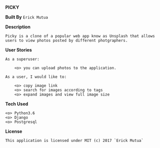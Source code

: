 **PICKY**

**Built By** `Erick Mutua`

**Description**

    Picky is a clone of a popular web app know as Unsplash that allows users to view photos posted by different photgraphers.
    
**User Stories**

    As a superuser:
    
        <o> you can upload photos to the application.
        
    As a user, I would like to:
    
        <o> copy image link
        <o> search for images according to tags
        <o> expand images and view full image size
        
**Tech Used**

    <o> Python3.6
    <o> Django
    <o> Postgresql
    
**License**

    This application is licensed under MIT (c) 2017 `Erick Mutua`